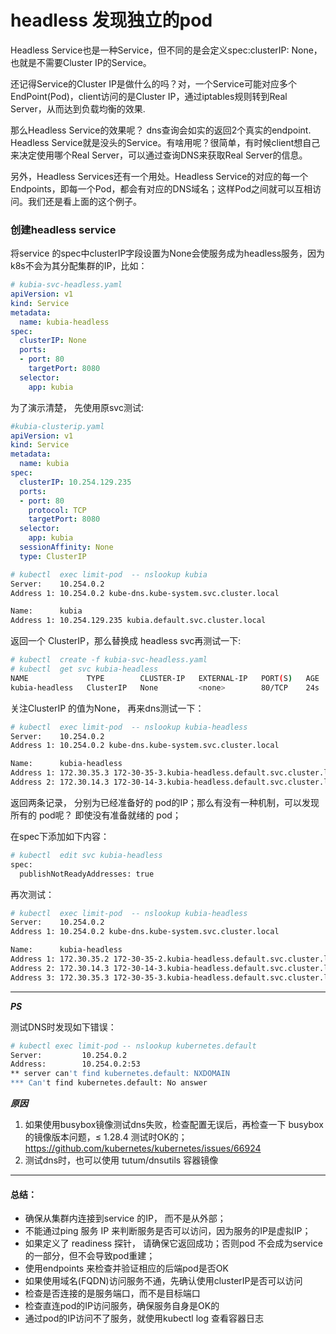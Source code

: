 # headless 发现独立的pod
Headless Service也是一种Service，但不同的是会定义spec:clusterIP: None，也就是不需要Cluster IP的Service。

还记得Service的Cluster IP是做什么的吗？对，一个Service可能对应多个EndPoint(Pod)，client访问的是Cluster IP，通过iptables规则转到Real Server，从而达到负载均衡的效果.

那么Headless Service的效果呢？
dns查询会如实的返回2个真实的endpoint.
Headless Service就是没头的Service。有啥用呢？很简单，有时候client想自己来决定使用哪个Real Server，可以通过查询DNS来获取Real Server的信息。

另外，Headless Services还有一个用处。Headless Service的对应的每一个Endpoints，即每一个Pod，都会有对应的DNS域名；这样Pod之间就可以互相访问。我们还是看上面的这个例子。

### 创建headless service
将service 的spec中clusterIP字段设置为None会使服务成为headless服务，因为k8s不会为其分配集群的IP，比如：
```yaml
# kubia-svc-headless.yaml
apiVersion: v1
kind: Service
metadata:
  name: kubia-headless
spec:
  clusterIP: None
  ports:
  - port: 80
    targetPort: 8080
  selector:
    app: kubia
```
为了演示清楚， 先使用原svc测试:
```yaml
#kubia-clusterip.yaml
apiVersion: v1
kind: Service
metadata:
  name: kubia
spec:
  clusterIP: 10.254.129.235
  ports:
  - port: 80
    protocol: TCP
    targetPort: 8080
  selector:
    app: kubia
  sessionAffinity: None
  type: ClusterIP
```

```bash
# kubectl  exec limit-pod  -- nslookup kubia
Server:    10.254.0.2
Address 1: 10.254.0.2 kube-dns.kube-system.svc.cluster.local

Name:      kubia
Address 1: 10.254.129.235 kubia.default.svc.cluster.local
```

返回一个 ClusterIP，那么替换成 headless svc再测试一下:
```bash
# kubectl  create -f kubia-svc-headless.yaml
# kubectl  get svc kubia-headless
NAME             TYPE        CLUSTER-IP   EXTERNAL-IP   PORT(S)   AGE
kubia-headless   ClusterIP   None         <none>        80/TCP    24s

```
关注ClusterIP 的值为None， 再来dns测试一下：
```bash
# kubectl  exec limit-pod  -- nslookup kubia-headless
Server:    10.254.0.2
Address 1: 10.254.0.2 kube-dns.kube-system.svc.cluster.local

Name:      kubia-headless
Address 1: 172.30.35.3 172-30-35-3.kubia-headless.default.svc.cluster.local
Address 2: 172.30.14.3 172-30-14-3.kubia-headless.default.svc.cluster.local
```
返回两条记录， 分别为已经准备好的 pod的IP；那么有没有一种机制，可以发现所有的 pod呢？ 即使没有准备就绪的 pod；

在spec下添加如下内容：
```bash
# kubectl  edit svc kubia-headless
spec:
  publishNotReadyAddresses: true
```
再次测试：
```bash
# kubectl  exec limit-pod  -- nslookup kubia-headless                            
Server:    10.254.0.2
Address 1: 10.254.0.2 kube-dns.kube-system.svc.cluster.local

Name:      kubia-headless
Address 1: 172.30.35.2 172-30-35-2.kubia-headless.default.svc.cluster.local
Address 2: 172.30.14.3 172-30-14-3.kubia-headless.default.svc.cluster.local
Address 3: 172.30.35.3 172-30-35-3.kubia-headless.default.svc.cluster.local
```

------------
***PS***

测试DNS时发现如下错误：
```bash
# kubectl exec limit-pod -- nslookup kubernetes.default
Server:         10.254.0.2
Address:        10.254.0.2:53
** server can't find kubernetes.default: NXDOMAIN
*** Can't find kubernetes.default: No answer
```
***原因***  
1. 如果使用busybox镜像测试dns失败，检查配置无误后，再检查一下 busybox 的镜像版本问题，≤ 1.28.4 测试时OK的；
https://github.com/kubernetes/kubernetes/issues/66924
2. 测试dns时，也可以使用 tutum/dnsutils 容器镜像

-------
#### 总结：
- 确保从集群内连接到service 的IP， 而不是从外部；
- 不能通过ping 服务 IP 来判断服务是否可以访问，因为服务的IP是虚拟IP；
- 如果定义了 readiness 探针， 请确保它返回成功；否则pod 不会成为service的一部分，但不会导致pod重建；
- 使用endpoints 来检查并验证相应的后端pod是否OK
- 如果使用域名(FQDN)访问服务不通，先确认使用clusterIP是否可以访问
- 检查是否连接的是服务端口，而不是目标端口
- 检查直连pod的IP访问服务，确保服务自身是OK的
- 通过pod的IP访问不了服务，就使用kubectl log 查看容器日志
